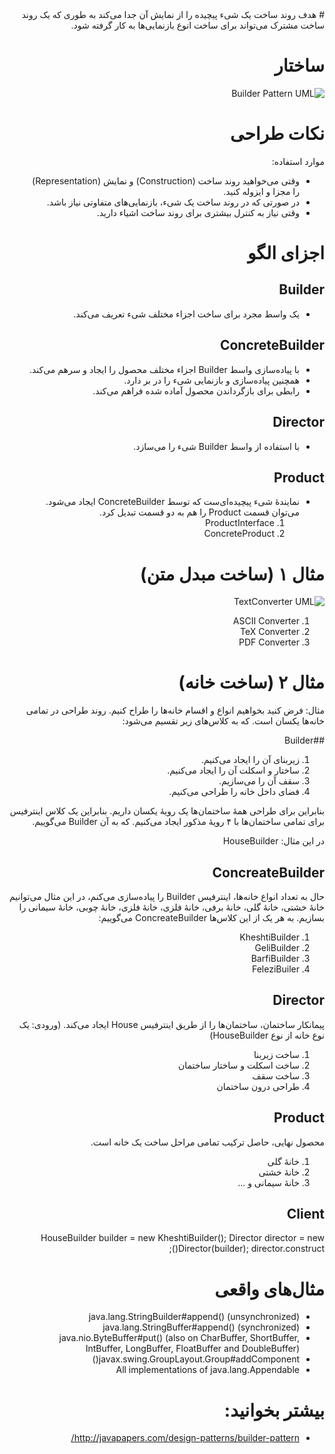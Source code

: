 <div dir="rtl">
# هدف
روند ساخت یک شیء پیچیده را از نمایش آن جدا می‌کند به طوری که یک روند ساخت مشترک می‌تواند برای ساخت انوع بازنمایی‌ها به کار گرفته شود.


# ساختار
![Builder Pattern UML](http://javaobsession.files.wordpress.com/2010/06/builder-pattern1.png)


# نکات طراحی
موارد استفاده:
- وقتی می‌خواهید روند ساخت (Construction) و نمایش (Representation) را مجزا و ایزوله کنید.
- در صورتی که در روند ساخت یک شیء، بازنمایی‌های متفاوتی نیاز باشد.
- وقتی نیاز به کنترل بیشتری برای روند ساخت اشیاء دارید.

# اجزای الگو
## Builder
- یک واسط مجرد برای ساخت اجزاء مختلف شیء تعریف می‌کند.

## ConcreteBuilder
- با پیاده‌سازی واسط Builder اجزاء مختلف محصول را ایجاد و سرهم می‌کند.
- همچنین پیاده‌سازی و بازنمایی شیء را در بر دارد.
- رابطی برای بازگرداندن محصول آماده شده فراهم می‌کند.

## Director
- با استفاده از واسط Builder شیء را می‌سازد.

## Product
- نمایندهٔ شیء پیچیده‌ای‌ست که توسط ConcreteBuilder ایجاد می‌شود. می‌توان قسمت Product را هم به دو قسمت تبدیل کرد.
  1. ProductInterface 
  2. ConcreteProduct

# مثال ۱ (ساخت مبدل متن)

![TextConverter UML](http://jklunder.home.xs4all.nl/elisa/part05/Design%20Patterns/build096.gif)

1. ASCII Converter
2. TeX Converter
3. PDF Converter

# مثال ۲ (ساخت خانه)
مثال: فرض کنید بخواهیم انواع و اقسام خانه‌ها را طراح کنیم. روند طراحی در تمامی خانه‌ها یکسان است. که به کلاس‌های زیر تقسیم می‌شود:

##Builder
1. زیربنای آن را ایجاد می‌کنیم.
2. ساختار و اسکلت آن را ایجاد می‌کنیم.
3. سقف آن را می‌سازیم.
4. فضای داخل خانه را طراحی می‌کنیم.

بنابراین برای طراحی همهٔ ساختمان‌ها یک رویهٔ یکسان داریم. بنابراین یک کلاس اینترفیس برای تمامی ساختمان‌ها با ۴ رویهٔ مذکور ایجاد می‌کنیم. که به آن Builder می‌گوییم.

در این مثال: HouseBuilder

## ConcreateBuilder
حال به تعداد انواع خانه‌ها، اینترفیس Builder را پیاده‌سازی می‌کنم، در این مثال می‌توانیم خانهٔ خشتی، خانهٔ گلی، خانهٔ برفی، خانهٔ فلزی، خانهٔ فلزی، خانهٔ چوبی، خانهٔ سیمانی را بسازیم. به هر یک از این کلاس‌ها ConcreateBuilder می‌گوییم:

1. KheshtiBuilder
2. GeliBuilder
3. BarfiBuilder
4. FeleziBuiler

## Director
پیمانکار ساختمان، ساختمان‌ها را از طریق اینترفیس House ایجاد می‌کند. (ورودی: یک نوع خانه از نوع HouseBuilder)

1. ساخت زیربنا
2. ساخت اسکلت و ساختار ساختمان
3. ساخت سقف
4. طراحی درون ساختمان

## Product
محصول نهایی، حاصل ترکیب تمامی مراحل ساخت یک خانه است.
1. خانهٔ گلی
2. خانهٔ خشتی
3. خانهٔ سیمانی
و ...

## Client
HouseBuilder builder = new KheshtiBuilder();
Director director = new Director(builder);
director.construct();

# مثال‌های واقعی
- java.lang.StringBuilder#append() (unsynchronized)
- java.lang.StringBuffer#append() (synchronized)
- java.nio.ByteBuffer#put() (also on CharBuffer, ShortBuffer, IntBuffer, LongBuffer, FloatBuffer and DoubleBuffer)
- javax.swing.GroupLayout.Group#addComponent()
- All implementations of java.lang.Appendable

# بیشتر بخوانید:
- http://javapapers.com/design-patterns/builder-pattern/


